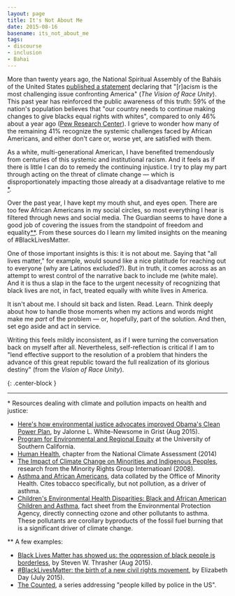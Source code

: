 ```yaml
---
layout: page
title: It's Not About Me
date: 2015-08-16
basename: its_not_about_me
tags:
- discourse
- inclusion
- Bahai
---
```


More than twenty years ago, the National Spiritual Assembly of the
Bah&aacute;&iacute;s of the United States <a
href="http://www.ibiblio.org/Bahai/Texts/English/The-Vision-Of-Race-Unity.html">published
a statement</a> declaring that "[r]acism is the most challenging issue
confronting America" (_The Vision of Race Unity_). This past year has reinforced
the public awareness of this truth: 59% of the nation's population believes that
"our country needs to continue making changes to give blacks equal rights with
whites", compared to only 46% about a year ago (<a
href="http://www.people-press.org/2015/08/05/across-racial-lines-more-say-nation-needs-to-make-changes-to-achieve-racial-equality/">Pew
Research Center</a>). I grieve to wonder how many of the remaining 41% recognize
the systemic challenges faced by African Americans, and either don't care or,
worse yet, are satisfied with them.

<!--more-->

As a white, multi-generational American, I have benefited tremendously from
centuries of this systemic and institutional racism. And it feels as if there is
little I can do to remedy the continuing injustice. I try to play my part
through acting on the threat of climate change &mdash; which is
disproportionately impacting those already at a disadvantage relative to me <a
href="#1">*</a>.

Over the past year, I have kept my mouth shut, and eyes open. There are too few
African Americans in my social circles, so most everything I hear is filtered
through news and social media. The Guardian seems to have done a good job of
covering the issues from the standpoint of freedom and equality<a
href="#2">**</a>. From these sources do I learn my limited insights on the
meaning of #BlackLivesMatter.

One of those important insights is this: it is not about me. Saying that "all
lives matter," for example,  would sound like a nice platitude for reaching out
to everyone (why are Latinos excluded?). But in truth, it comes across as an
attempt to wrest control of the narrative back to include me (white male). And
it is thus a slap in the face to the urgent necessity of recognizing that black
lives are not, in fact, treated equally with white lives in America.

It isn't about me. I should sit back and listen. Read. Learn. Think deeply about
how to handle those moments when my actions and words might make me _part_ of
the problem &mdash; or, hopefully, part of the solution. And then, set ego aside
and act in service.

Writing this feels mildly inconsistent, as if I were turning the conversation
back on myself after all. Nevertheless, self-reflection is critical if I am to
"lend effective support to the resolution of a problem that hinders the advance
of this great republic toward the full realization of its glorious destiny"
(from the _Vision of Race Unity_).

{: .center-block }
***

<a name="1">*</a> Resources dealing with climate and pollution impacts on health and justice:
<ul>
<li><a href="http://grist.org/climate-energy/heres-how-environmental-justice-advocates-improved-obamas-clean-power-plan/">Here's how environmental justice advocates improved Obama's Clean Power Plan</a>, by Jalonne L. White-Newsome in Grist (Aug 2015).</li>
<li><a href="http://dornsife.usc.edu/pere/publications/">Program for Environmental and Regional Equity</a> at the University of Southern California.</li>
<li><a href="nca2014.globalchange.gov/report/sectors/human-health">Human Health</a>, chapter from the National Climate Assessment (2014)</li>
<li><a href="http://www.ohchr.org/Documents/Issues/ClimateChange/Submissions/Minority_Rights_Group_International.pdf">The Impact of Climate Change on Minorities and Indigenous Peoples</a>, research from the Minority Rights Group Internatioanl (2008).</li>
<li>
<a href="http://minorityhealth.hhs.gov/omh/browse.aspx?lvl=4&lvlid=15">Asthma and African Americans</a>, data collated by the Office of Minority Health. Cites tobacco specifically, but not pollution, as a driver of asthma.</li>
<li><a href="http://www.epa.gov/epahome/sciencenb/asthma/HD_AA_Asthma.pdf">Children's Environmental Health Disparities: Black and African American Children and Asthma</a>, fact sheet from the Environmental Protection Agency, directly connecting ozone and other pollutants to asthma. These pollutants are corollary byproducts of the fossil fuel burning that is a significant driver of climate change.</li>
</ul>

<a name="2">**</a> A few examples:
<ul>
<li><a href="http://www.theguardian.com/commentisfree/2015/aug/09/black-lives-matter-movement-taught-black-oppression-borderless-michael-brown">Black Lives Matter has showed us: the oppression of black people is borderless</a>, by Steven W. Thrasher (Aug 2015).</li>
<li><a href="http://www.theguardian.com/world/2015/jul/19/blacklivesmatter-birth-civil-rights-movement">#BlackLivesMatter: the birth of a new civil rights movement</a>, by Elizabeth Day (July 2015).</li>
<li><a href="http://www.theguardian.com/us-news/series/counted-us-police-killings">The Counted</a>, a series addressing "people killed by police in the US".</li>
</ul>
